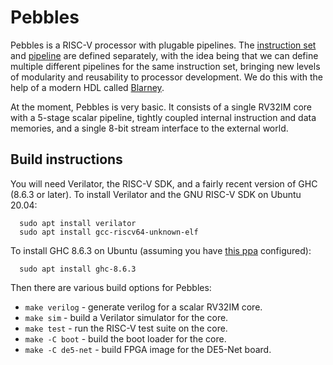 # Pebbles

Pebbles is a RISC-V processor with plugable pipelines.  The
[instruction set](src/Pebbles/Instructions) and
[pipeline](src/Pebbles/Pipeline) are defined separately, with the idea
being that we can define multiple different pipelines for the same
instruction set, bringing new levels of modularity and reusability to
processor development.  We do this with the help of a modern HDL
called [Blarney](https://github.com/blarney-lang/blarney).

At the moment, Pebbles is very basic.  It consists of a single RV32IM
core with a 5-stage scalar pipeline, tightly coupled internal
instruction and data memories, and a single 8-bit stream interface to
the external world.

## Build instructions

You will need Verilator, the RISC-V SDK, and a fairly recent version
of GHC (8.6.3 or later).  To install Verilator and the GNU RISC-V SDK
on Ubuntu 20.04:

```
  sudo apt install verilator
  sudo apt install gcc-riscv64-unknown-elf
```

To install GHC 8.6.3 on Ubuntu (assuming you have
[this ppa](https://launchpad.net/~hvr/+archive/ubuntu/ghc/)
configured):

```
  sudo apt install ghc-8.6.3
```

Then there are various build options for Pebbles:

  * `make verilog` - generate verilog for a scalar RV32IM core.
  * `make sim` - build a Verilator simulator for the core.
  * `make test` - run the RISC-V test suite on the core.
  * `make -C boot` - build the boot loader for the core.
  * `make -C de5-net` - build FPGA image for the DE5-Net board.
